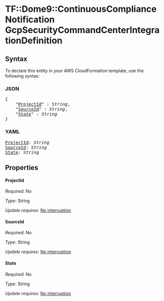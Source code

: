 # TF::Dome9::ContinuousComplianceNotification GcpSecurityCommandCenterIntegrationDefinition

## Syntax

To declare this entity in your AWS CloudFormation template, use the following syntax:

### JSON

<pre>
{
    "<a href="#projectid" title="ProjectId">ProjectId</a>" : <i>String</i>,
    "<a href="#sourceid" title="SourceId">SourceId</a>" : <i>String</i>,
    "<a href="#state" title="State">State</a>" : <i>String</i>
}
</pre>

### YAML

<pre>
<a href="#projectid" title="ProjectId">ProjectId</a>: <i>String</i>
<a href="#sourceid" title="SourceId">SourceId</a>: <i>String</i>
<a href="#state" title="State">State</a>: <i>String</i>
</pre>

## Properties

#### ProjectId

_Required_: No

_Type_: String

_Update requires_: [No interruption](https://docs.aws.amazon.com/AWSCloudFormation/latest/UserGuide/using-cfn-updating-stacks-update-behaviors.html#update-no-interrupt)

#### SourceId

_Required_: No

_Type_: String

_Update requires_: [No interruption](https://docs.aws.amazon.com/AWSCloudFormation/latest/UserGuide/using-cfn-updating-stacks-update-behaviors.html#update-no-interrupt)

#### State

_Required_: No

_Type_: String

_Update requires_: [No interruption](https://docs.aws.amazon.com/AWSCloudFormation/latest/UserGuide/using-cfn-updating-stacks-update-behaviors.html#update-no-interrupt)

